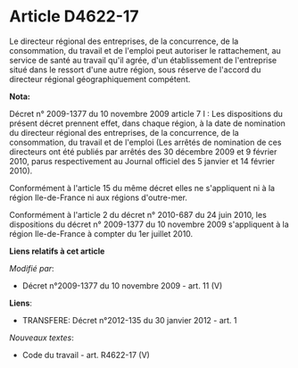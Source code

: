 # Article D4622-17

Le             directeur régional des entreprises, de la concurrence, de la consommation, du travail et de l'emploi peut
autoriser le rattachement, au service de santé au travail qu'il agrée, d'un établissement de l'entreprise situé dans le
ressort d'une autre région, sous réserve de l'accord du directeur régional géographiquement compétent.

**Nota:**

Décret n° 2009-1377 du 10 novembre 2009 article 7 I : Les dispositions du présent décret prennent effet, dans chaque région,
à la date de nomination du directeur régional des entreprises, de la concurrence, de la consommation, du travail et de
l'emploi (Les arrêtés de nomination de ces directeurs ont été publiés par arrêtés des 30 décembre 2009 et 9 février 2010,
parus respectivement au Journal officiel des 5 janvier et 14 février 2010). 

Conformément à l'article 15 du même décret elles ne s'appliquent ni à la région Ile-de-France ni aux régions d'outre-mer. 

Conformément à l'article 2 du décret n° 2010-687 du 24 juin 2010, les dispositions du décret n° 2009-1377 du 10 novembre 2009
s'appliquent à la région Ile-de-France à compter du 1er juillet 2010.

**Liens relatifs à cet article**

_Modifié par_:

  - Décret n°2009-1377 du 10 novembre 2009 - art. 11 (V)

**Liens**:

  - TRANSFERE: Décret n°2012-135 du 30 janvier 2012 - art. 1

_Nouveaux textes_:

  - Code du travail - art. R4622-17 (V)
